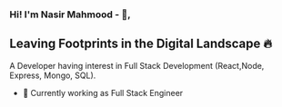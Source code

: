 ### Hi! I'm Nasir Mahmood - 👋,

## Leaving Footprints in the Digital Landscape ‎️‍🔥


A Developer having interest in Full Stack Development (React,Node, Express, Mongo, SQL).
- 🌱 Currently working as Full Stack Engineer

<br>

